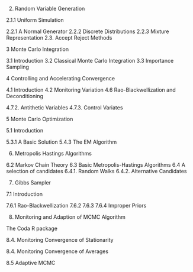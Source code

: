 
2. Random Variable Generation

2.1.1 Uniform Simulation

2.2.1 A Normal Generator
2.2.2 Discrete Distributions
2.2.3 Mixture Representation
2.3. Accept Reject Methods

3 Monte Carlo Integration

3.1 Introduction
3.2 Classical Monte Carlo Integration
3.3 Importance Sampling

4 Controlling and Accelerating Convergence

4.1 Introduction
4.2 Monitoring Variation
4.6 Rao-Blackwellization and Deconditioning

4.7.2. Antithetic Variables
4.7.3. Control Variates


5 Monte Carlo Optimization

5.1 Introduction

5.3.1 A Basic Solution
5.4.3 The EM Algorithm



6. Metropolis Hastings Algorithms

6.2 Markov Chain Theory
6.3 Basic Metropolis-Hastings Algorithms
6.4 A selection of candidates
 6.4.1. Random Walks
 6.4.2. Alternative Candidates

7. Gibbs Sampler

7.1 Introduction

7.6.1 Rao-Blackwellization
7.6.2
7.6.3
7.6.4 Improper Priors

8. Monitoring and Adaption of MCMC Algorithm

The Coda R package


8.4. Monitoring Convergence of Stationarity

8.4. Monitoring Convergence of Averages


8.5 Adaptive MCMC
